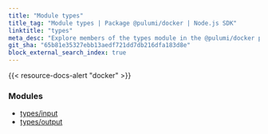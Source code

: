 ```yaml
---
title: "Module types"
title_tag: "Module types | Package @pulumi/docker | Node.js SDK"
linktitle: "types"
meta_desc: "Explore members of the types module in the @pulumi/docker package."
git_sha: "65b81e35327ebb13aedf721dd7db216dfa183d8e"
block_external_search_index: true
---
```


<!-- WARNING: this page was generated by a tool. Do not edit it by hand. -->
<!-- To change it, please see https://github.com/pulumi/docs/tree/master/tools/tscdocgen. -->

{{< resource-docs-alert "docker" >}}


<h3>Modules</h3>
<ul class="api">
    <li><a href="input/"><span class="symbol module"></span>types/input</a></li>
    <li><a href="output/"><span class="symbol module"></span>types/output</a></li>
</ul>









